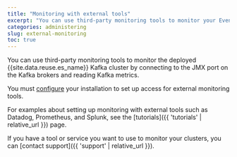 ```yaml
---
title: "Monitoring with external tools"
excerpt: "You can use third-party monitoring tools to monitor your Event Streams Kafka cluster."
categories: administering
slug: external-monitoring
toc: true
---
```


You can use third-party monitoring tools to monitor the deployed {{site.data.reuse.es_name}} Kafka cluster by connecting to the JMX port on the Kafka brokers and reading Kafka metrics.

You must [configure](../../installing/configuring/#configuring-external-monitoring-through-jmx) your installation to set up access for external monitoring tools.

For examples about setting up monitoring with external tools such as Datadog, Prometheus, and Splunk, see the [tutorials]({{ 'tutorials' | relative_url }}) page.

If you have a tool or service you want to use to monitor your clusters, you can [contact support]({{ 'support' | relative_url }}).
